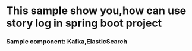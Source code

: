 # This sample show you,how can use story log in spring boot project
### Sample component: Kafka,ElasticSearch